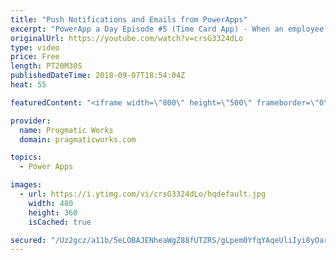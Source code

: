```yaml
---
title: "Push Notifications and Emails from PowerApps"
excerpt: "PowerApp a Day Episode #5 (Time Card App) - When an employee enters a time card, the employee's manager and project manager want to be notified for review. In this webinar you'll see how to notify people on their applications and  integrate into Office to send out emails.  Pragmatic Works Training :"
originalUrl: https://youtube.com/watch?v=crsG3324dLo
type: video
price: Free
length: PT20M30S
publishedDateTime: 2018-09-07T18:54:04Z
heat: 55

featuredContent: "<iframe width=\"800\" height=\"500\" frameborder=\"0\" src=\"https://www.youtube.com/embed/crsG3324dLo\" allow=\"accelerometer; autoplay; encrypted-media; gyroscope; picture-in-picture\" allowfullscreen></iframe>"

provider:
  name: Progmatic Works
  domain: pragmaticworks.com

topics:
  - Power Apps

images:
  - url: https://i.ytimg.com/vi/crsG3324dLo/hqdefault.jpg
    width: 480
    height: 360
    isCached: true

secured: "/Uz2gcz/a11b/5eLOBAJENheaWgZ88fUTZRS/gLpem0YfqYAqeUliIyi8yOary2pK4J6gT723yvY23UUbRY62bYnQpAW1XKe88Np7qRVpn4gaP+LvkvFnNPxCtFtmpJMAnYklIlV3a0/WBSRrJbMcGLvJGVf4t/LMIeZtl5iSpMHGVJYtc38Vw12Vz27WbYS6QMwj/OkQxgpm42Pb9wiSeOClsRTluR5az/wEbaUj7YzdcWgVta68pj0VFSgjr1FQ/6chcFHJxYuJJmEtz2kgQ1/7mELJcRmJe3xNvn5H4VC6VkMzwNhf0/bkd1vS/QeBjBQ20RHm5sVVMuHbpWe0HbaV1t3gjmqdg9iCmfYG2cEcNJ3gtynY/pqzfqdfB7AwM4Ri5l9ph0y1XENnA13I49RDvz08cNKpZvAcylui/0=;EbrNQNFEfuyZAcD3NGVkpg=="
---
```


